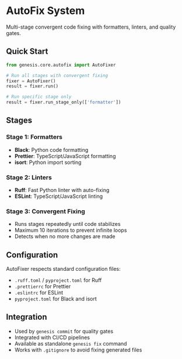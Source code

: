 # AutoFix System

Multi-stage convergent code fixing with formatters, linters, and quality gates.

## Quick Start

```python
from genesis.core.autofix import AutoFixer

# Run all stages with convergent fixing
fixer = AutoFixer()
result = fixer.run()

# Run specific stage only
result = fixer.run_stage_only(['formatter'])
```

## Stages

### Stage 1: Formatters
- **Black**: Python code formatting
- **Prettier**: TypeScript/JavaScript formatting
- **isort**: Python import sorting

### Stage 2: Linters  
- **Ruff**: Fast Python linter with auto-fixing
- **ESLint**: TypeScript/JavaScript linting

### Stage 3: Convergent Fixing
- Runs stages repeatedly until code stabilizes
- Maximum 10 iterations to prevent infinite loops
- Detects when no more changes are made

## Configuration

AutoFixer respects standard configuration files:
- `.ruff.toml` / `pyproject.toml` for Ruff
- `.prettierrc` for Prettier
- `.eslintrc` for ESLint
- `pyproject.toml` for Black and isort

## Integration

- Used by `genesis commit` for quality gates
- Integrated with CI/CD pipelines
- Available as standalone `genesis fix` command
- Works with `.gitignore` to avoid fixing generated files